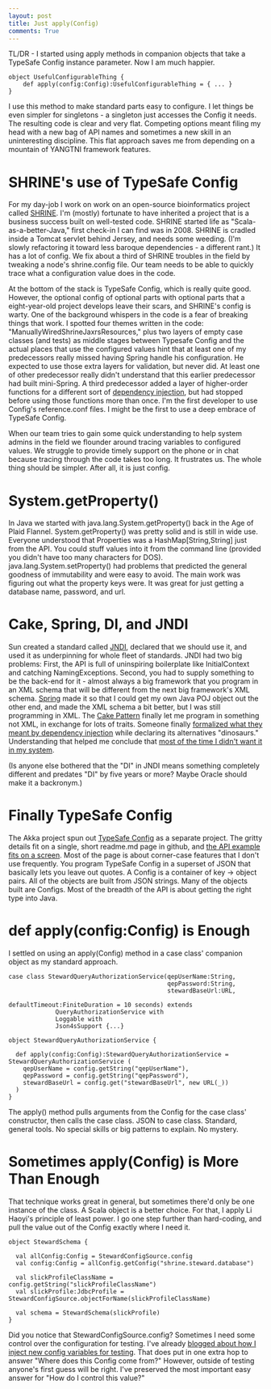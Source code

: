 ```yaml
---
layout: post
title: Just apply(Config)
comments: True
---
```


TL/DR - I started using apply methods in companion objects that take a TypeSafe Config instance parameter. Now I am much happier. 

    object UsefulConfigurableThing {
        def apply(config:Config):UsefulConfigurableThing = { ... }
    }
    
I use this method to make standard parts easy to configure. I let things be even simpler for singletons - a singleton just accesses the Config it needs. The resulting code is clear and very flat. Competing options meant filing my head with a new bag of API names and sometimes a new skill in an uninteresting discipline. This flat approach saves me from depending on a mountain of YANGTNI framework features.

# SHRINE's use of TypeSafe Config

For my day-job I work on work on an open-source bioinformatics project called [SHRINE](https://catalyst.harvard.edu/services/shrine/). I'm (mostly) fortunate to have inherited a project that is a business success built on well-tested code. SHRINE started life as "Scala-as-a-better-Java," first check-in I can find was in 2008. SHRINE is cradled inside a Tomcat servlet behind Jersey, and needs some weeding. (I'm slowly refactoring it toward less baroque dependencies - a different rant.) It has a lot of config. We fix about a third of SHRINE troubles in the field by tweaking a node's shrine.config file. Our team needs to be able to quickly trace what a configuration value does in the code. 

At the bottom of the stack is TypeSafe Config, which is really quite good. However, the optional config of optional parts with optional parts that a eight-year-old project develops leave their scars, and SHRINE's config is warty. One of the background whispers in the code is a fear of breaking things that work. I spotted four themes written in the code: "ManuallyWiredShrineJaxrsResources," plus two layers of empty case classes (and tests) as middle stages between Typesafe Config and the actual places that use the configured values hint that at least one of my predecessors really missed having Spring handle his configuration. He expected to use those extra layers for validation, but never did. At least one of other predecessor really didn't understand that this earlier predecessor had built mini-Spring. A third predecessor added a layer of higher-order functions for a different sort of [dependency injection](http://www.lihaoyi.com/post/StrategicScalaStylePrincipleofLeastPower.html#dependency-injection), but had stopped before using those functions more than once. I'm the first developer to use Config's reference.conf files. I might be the first to use a deep embrace of TypeSafe Config.

When our team tries to gain some quick understanding to help system admins in the field we flounder around tracing variables to configured values. We struggle to provide timely support on the phone or in chat because tracing through the code takes too long. It frustrates us. The whole thing should be simpler. After all, it is just config.
 
# System.getProperty() 
 
In Java we started with java.lang.System.getProperty() back in the Age of Plaid Flannel. System.getProperty() was pretty solid and is still in wide use. Everyone understood that Properties was a HashMap[String,String] just from the API. You could stuff values into it from the command line (provided you didn't have too many characters for DOS). java.lang.System.setProperty() had problems that predicted the general goodness of immutability and were easy to avoid. The main work was figuring out what the property keys were. It was great for just getting a database name, password, and url.

# Cake, Spring, DI, and JNDI 

Sun created a standard called [JNDI](http://www.oracle.com/technetwork/java/jndi/), declared that we should use it, and used it as underpinning for whole fleet of standards. JNDI had two big problems: First, the API is full of uninspiring boilerplate like InitialContext and catching NamingExceptions. Second, you had to supply something to be the back-end for it - almost always a big framework that you program in an XML schema that will be different from the next big framework's XML schema. [Spring](https://projects.spring.io/spring-framework/) made it so that I could get my own Java POJ object out the other end, and made the XML schema a bit better, but I was still programming in XML. The [Cake Pattern](http://www.cakesolutions.net/teamblogs/2011/12/19/cake-pattern-in-depth) finally let me program in something not XML, in exchange for lots of traits. Someone finally [formalized what they meant by dependency injection](http://www.cakesolutions.net/teamblogs/2011/12/15/dependency-injection-vs-cake-pattern) while declaring its alternatives "dinosaurs." Understanding that helped me conclude that [most of the time I didn't want it in my system](http://www.lihaoyi.com/post/StrategicScalaStylePrincipleofLeastPower.html#hardcode-it). 

(Is anyone else bothered that the "DI" in JNDI means something completely different and predates "DI" by five years or more? Maybe Oracle should make it a backronym.)

# Finally TypeSafe Config

The Akka project spun out [TypeSafe Config](https://github.com/typesafehub/config) as a separate project. The gritty details fit on a single, short readme.md page in github, and [the API example fits on a screen](https://github.com/typesafehub/config#api-example). Most of the page is about corner-case features that I don't use frequently. You program TypeSafe Config in a superset of JSON that basically lets you leave out quotes. A Config is a container of key -> object pairs. All of the objects are built from JSON strings. Many of the objects built are Configs. Most of the breadth of the API is about getting the right type into Java.

# def apply(config:Config) is Enough

I settled on using an apply(Config) method in a case class' companion object as my standard approach. 
 
    case class StewardQueryAuthorizationService(qepUserName:String,
                                                qepPassword:String,
                                                stewardBaseUrl:URL,
                                                defaultTimeout:FiniteDuration = 10 seconds) extends 
                 QueryAuthorizationService with 
                 Loggable with 
                 Json4sSupport {...} 
 
    object StewardQueryAuthorizationService {

      def apply(config:Config):StewardQueryAuthorizationService = StewardQueryAuthorizationService (
        qepUserName = config.getString("qepUserName"),
        qepPassword = config.getString("qepPassword"),
        stewardBaseUrl = config.get("stewardBaseUrl", new URL(_))
      )
    }

The apply() method pulls arguments from the Config for the case class' constructor, then calls the case class. JSON to case class. Standard, general tools. No special skills or big patterns to explain. No mystery. 

# Sometimes apply(Config) is More Than Enough
 
That technique works great in general, but sometimes there'd only be one instance of the class. A Scala object is a better choice. For that, I apply Li Haoyi's principle of least power. I go one step further than hard-coding, and pull the value out of the Config exactly where I need it. 
 
    object StewardSchema {

      val allConfig:Config = StewardConfigSource.config
      val config:Config = allConfig.getConfig("shrine.steward.database")
    
      val slickProfileClassName = config.getString("slickProfileClassName")
      val slickProfile:JdbcProfile = StewardConfigSource.objectForName(slickProfileClassName)
    
      val schema = StewardSchema(slickProfile)
    }

Did you notice that StewardConfigSource.config? Sometimes I need some control over the configuration for testing. I've already [blogged about how I inject new config variables for testing](http://dwalend.github.io/blog/2015/06/21/Test-With-TypeSafeConfig.html). That does put in one extra hop to answer "Where does this Config come from?" However, outside of testing anyone's first guess will be right. I've preserved the most important easy answer for "How do I control this value?"

